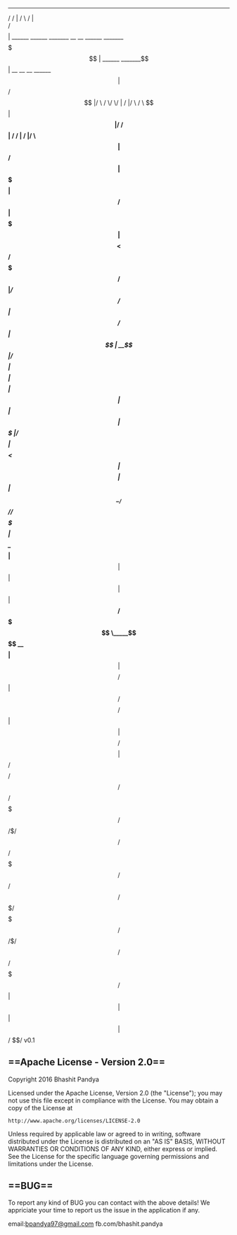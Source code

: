   ______  __                                                                     _______                    __                         
 /      \/  |                                                                   /       \                  /  |                        
/$$$$$$  $$ | ______   ______  _______  __    __  ______         _______        $$$$$$$  | ______   _______$$ |   __ __    __  ______  
$$ |  $$/$$ |/      \ /      \/       \/  |  /  |/      \       /       \       $$ |__$$ |/      \ /       $$ |  /  /  |  /  |/      \ 
$$ |     $$ /$$$$$$  |$$$$$$  $$$$$$$  $$ |  $$ /$$$$$$  |      $$$$$$$  |      $$    $$< $$$$$$  /$$$$$$$/$$ |_/$$/$$ |  $$ /$$$$$$  |
$$ |   __$$ $$    $$ |/    $$ $$ |  $$ $$ |  $$ $$ |  $$ |      $$ |  $$ |      $$$$$$$  |/    $$ $$ |     $$   $$< $$ |  $$ $$ |  $$ |
$$ \__/  $$ $$$$$$$$//$$$$$$$ $$ |  $$ $$ \__$$ $$ |__$$ |      $$ |  $$ |      $$ |__$$ /$$$$$$$ $$ \_____$$$$$$  \$$ \__$$ $$ |__$$ |
$$    $$/$$ $$       $$    $$ $$ |  $$ $$    $$/$$    $$/       $$ |  $$ |      $$    $$/$$    $$ $$       $$ | $$  $$    $$/$$    $$/ 
 $$$$$$/ $$/ $$$$$$$/ $$$$$$$/$$/   $$/ $$$$$$/ $$$$$$$/        $$/   $$/       $$$$$$$/  $$$$$$$/ $$$$$$$/$$/   $$/ $$$$$$/ $$$$$$$/  
                                                $$ |                                                                         $$ |      
                                                $$ |                                                                         $$ |      
                                                $$/                                                                          $$/      v0.1     






==Apache License - Version 2.0==
--------------------------------------------------------------------------
Copyright 2016 Bhashit Pandya

Licensed under the Apache License, Version 2.0 (the "License");
you may not use this file except in compliance with the License.
You may obtain a copy of the License at

    http://www.apache.org/licenses/LICENSE-2.0

Unless required by applicable law or agreed to in writing, software
distributed under the License is distributed on an "AS IS" BASIS,
WITHOUT WARRANTIES OR CONDITIONS OF ANY KIND, either express or implied.
See the License for the specific language governing permissions and
limitations under the License.


==BUG==
--------------------------------------------------------------------------
To report any kind of BUG you can contact with the above details! 
We appriciate your time to report us the issue in the 
application if any.

email:bpandya97@gmail.com 
fb.com/bhashit.pandya
